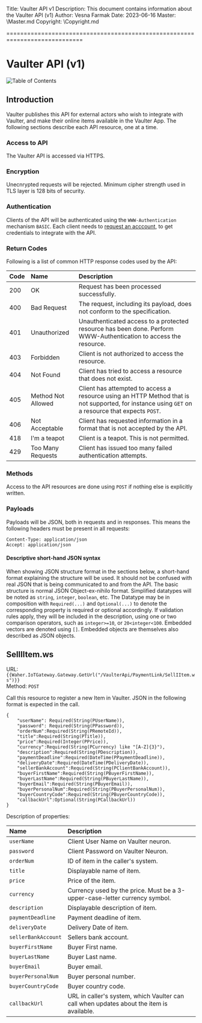 Title: Vaulter API v1
Description: This document contains information about the Vaulter API (v1)
Author: Vesna Farmak
Date: 2023-06-16
Master: \Master.md
Copyright: \Copyright.md

============================================================================

Vaulter API (v1)
==================

![Table of Contents](ToC)

Introduction
--------------

Vaulter publishes this API for external actors who wish to integrate with Vaulter, and make their
online items available in the Vaulter App. The following sections describe each API resource, one
at a time.

### Access to API

The Vaulter API is accessed via HTTPS.

### Encryption

Unecnrypted requests will be rejected. Minimum cipher strength used in TLS layer is 128 bits of security.

### Authentication

Clients of the API will be authenticated using the `WWW-Authentication` mechanism `BASIC`. Each client
needs to [request an acccount](/Feedback.md), to get credentials to integrate with the API.

### Return Codes

Following is a list of common HTTP response codes used by the API:

| Code | Name               | Description |
|:-----|:-------------------|:------------|
| 200  | OK                 | Request has been processed successfully. |
| 400  | Bad Request        | The request, including its payload, does not conform to the specification. |
| 401  | Unauthorized       | Unauthenticated access to a protected resource has been done. Perform WWW-Authentication to access the resource. |
| 403  | Forbidden          | Client is not authorized to access the resource. |
| 404  | Not Found          | Client has tried to access a resource that does not exist. |
| 405  | Method Not Allowed | Client has attempted to access a resource using an HTTP Method that is not supported, for instance using `GET` on a resource that expects `POST`. |
| 406  | Not Acceptable     | Client has requested information in a format that is not accepted by the API. |
| 418  | I'm a teapot       | Client is a teapot. This is not permitted. |
| 429  | Too Many Requests  | Client has issued too many failed authentication attempts. |

### Methods

Access to the API resources are done using `POST` if nothing else is explicitly written.

### Payloads

Payloads will be JSON, both in requests and in responses. This means the following headers must be present
in all requests:

```
Content-Type: application/json
Accept: application/json
```

#### Descriptive short-hand JSON syntax

When showing JSON structure format in the sections below, a short-hand format explaining the structure
will be used. It should not be confused with real JSON that is being communicated to and from the API.
The basic structure is normal JSON Object-ex-nihilo format. Simplified datatypes will be 
noted as `string`, `integer`, `boolean`, etc. The Datatype may be in composition with `Required(...)`
and `Optional(...)` to denote the corresponding property is required or optional accordingly. If
validation rules apply, they will be included in the description, using one or two comparison operators,
such as `integer>=10`, or `20<integer<100`. Embedded vectors are denoted using `[]`. Embedded objects
are themselves also described as JSON objects.

SellIItem.ws
--------------

URL: `{{Waher.IoTGateway.Gateway.GetUrl("/VaulterApi/PaymentLink/SellIItem.ws")}}`  
Method: `POST`

Call this resource to register a new Item in Vaulter. JSON in the following format is expected in the call.

```
{
    "userName": Required(String(PUserName)),
    "password": Required(String(PPassword)),
    "orderNum":Required(String(PRemoteId)),
    "title":Required(String(PTitle)),
    "price":Required(Integer(PPrice)),
    "currency":Required(String(PCurrency) like "[A-Z]{3}"),
    "description":Required(String(PDescription)),
    "paymentDeadline":Required(DateTime(PPaymentDeadline)),
    "deliveryDate":Required(DateTime(PDeliveryDate)),
    "sellerBankAccount":Required(String(PClientBankAccount)),
    "buyerFirstName":Required(String(PBuyerFirstName)),
    "buyerLastName":Required(String(PBuyerLastName)),
    "buyerEmail":Required(String(PBuyerEmail)),
    "buyerPersonalNum":Required(String(PBuyerPersonalNum)),
    "buyerCountryCode":Required(String(PBuyerCountryCode)),
    "callbackUrl":Optional(String(PCallbackUrl))
}
```

Description of properties:

| Name              | Description |
|:------------------|:------------|
| `userName`        | Client User Name on Vaulter neuron. |
| `password`        | Client Password on Vaulter Neuron. |
| `orderNum`        | ID of item in the caller's system. |
| `title`           | Displayable name of item. |
| `price`           | Price of the item. |
| `currency`        | Currency used by the price. Must be a 3-upper-case-letter currency symbol. |
| `description`     | Displayable description of item. |
| `paymentDeadline` | Payment deadline of item. |
| `deliveryDate`    | Delivery Date of item. |
| `sellerBankAccount`| Sellers bank account. |
| `buyerFirstName`  | Buyer First name. |
| `buyerLastName`   | Buyer Last name. |
| `buyerEmail`      | Buyer email. |
| `buyerPersonalNum`| Buyer personal number. |
| `buyerCountryCode`| Buyer country code. |
| `callbackUrl`     | URL in caller's system, which Vaulter can call when updates about the item is available. |


